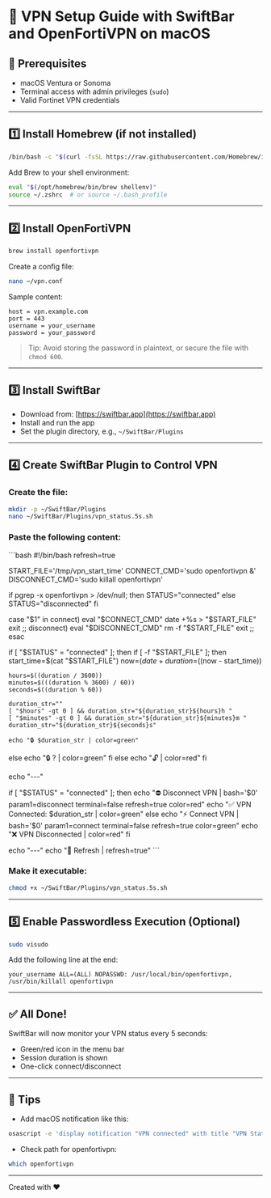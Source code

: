 # 💼 VPN Setup Guide with SwiftBar and OpenFortiVPN on macOS

## 🧰 Prerequisites
- macOS Ventura or Sonoma
- Terminal access with admin privileges (`sudo`)
- Valid Fortinet VPN credentials

---

## 1️⃣ Install Homebrew (if not installed)
```bash
/bin/bash -c "$(curl -fsSL https://raw.githubusercontent.com/Homebrew/install/HEAD/install.sh)"
```

Add Brew to your shell environment:
```bash
eval "$(/opt/homebrew/bin/brew shellenv)"
source ~/.zshrc  # or source ~/.bash_profile
```

---

## 2️⃣ Install OpenFortiVPN
```bash
brew install openfortivpn
```

Create a config file:
```bash
nano ~/vpn.conf
```

Sample content:
```
host = vpn.example.com
port = 443
username = your_username
password = your_password
```

> Tip: Avoid storing the password in plaintext, or secure the file with `chmod 600`.

---

## 3️⃣ Install SwiftBar

- Download from: [https://swiftbar.app](https://swiftbar.app)
- Install and run the app
- Set the plugin directory, e.g., `~/SwiftBar/Plugins`

---

## 4️⃣ Create SwiftBar Plugin to Control VPN

### Create the file:

```bash
mkdir -p ~/SwiftBar/Plugins
nano ~/SwiftBar/Plugins/vpn_status.5s.sh
```

### Paste the following content:

\`\`\`bash
#!/bin/bash
refresh=true

START_FILE='/tmp/vpn_start_time'
CONNECT_CMD='sudo openfortivpn &'
DISCONNECT_CMD='sudo killall openfortivpn'

if pgrep -x openfortivpn > /dev/null; then
  STATUS="connected"
else
  STATUS="disconnected"
fi

case "$1" in
  connect)
    eval "$CONNECT_CMD"
    date +%s > "$START_FILE"
    exit
    ;;
  disconnect)
    eval "$DISCONNECT_CMD"
    rm -f "$START_FILE"
    exit
    ;;
esac

if [ "$STATUS" = "connected" ]; then
  if [ -f "$START_FILE" ]; then
    start_time=$(cat "$START_FILE")
    now=$(date +%s)
    duration=$((now - start_time))

    hours=$((duration / 3600))
    minutes=$(((duration % 3600) / 60))
    seconds=$((duration % 60))

    duration_str=""
    [ "$hours" -gt 0 ] && duration_str="${duration_str}${hours}h "
    [ "$minutes" -gt 0 ] && duration_str="${duration_str}${minutes}m "
    duration_str="${duration_str}${seconds}s"

    echo "🔒 $duration_str | color=green"
  else
    echo "🔒 ? | color=green"
  fi
else
  echo "🔓 | color=red"
fi

echo "---"

if [ "$STATUS" = "connected" ]; then
  echo "⛔ Disconnect VPN | bash='$0' param1=disconnect terminal=false refresh=true color=red"
  echo "✅ VPN Connected: $duration_str | color=green"
else
  echo "⚡ Connect VPN | bash='$0' param1=connect terminal=false refresh=true color=green"
  echo "❌ VPN Disconnected | color=red"
fi

echo "---"
echo "🔄 Refresh | refresh=true"
\`\`\`

### Make it executable:

```bash
chmod +x ~/SwiftBar/Plugins/vpn_status.5s.sh
```

---

## 5️⃣ Enable Passwordless Execution (Optional)

```bash
sudo visudo
```

Add the following line at the end:

```
your_username ALL=(ALL) NOPASSWD: /usr/local/bin/openfortivpn, /usr/bin/killall openfortivpn
```

---

## ✅ All Done!

SwiftBar will now monitor your VPN status every 5 seconds:

- Green/red icon in the menu bar
- Session duration is shown
- One-click connect/disconnect

---

## 📌 Tips

- Add macOS notification like this:
```bash
osascript -e 'display notification "VPN connected" with title "VPN Status"'
```

- Check path for openfortivpn:
```bash
which openfortivpn
```

---

Created with ❤️

